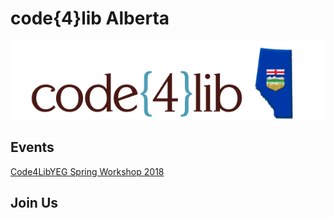 # code{4}lib Alberta

![code4lib Alberta logo](/images/c4l-ab.png)

## Events

[Code4LibYEG Spring Workshop 2018](spring2018.html)

## Join Us
